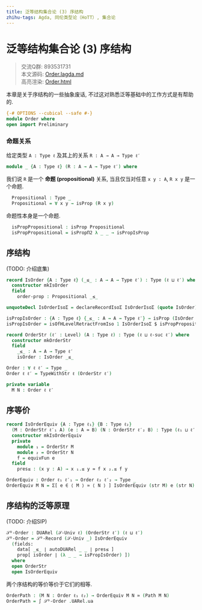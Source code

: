 ```yaml
---
title: 泛等结构集合论 (3) 序结构
zhihu-tags: Agda, 同伦类型论（HoTT）, 集合论
---
```


# 泛等结构集合论 (3) 序结构

> 交流Q群: 893531731  
> 本文源码: [Order.lagda.md](https://github.com/choukh/USST/blob/main/src/Order.lagda.md)  
> 高亮渲染: [Order.html](https://choukh.github.io/USST/Order.html)  

本章是关于序结构的一些抽象废话, 不过这对熟悉泛等基础中的工作方式是有帮助的.

```agda
{-# OPTIONS --cubical --safe #-}
module Order where
open import Preliminary
```

### 命题关系

给定类型 `A : Type ℓ` 及其上的关系 `R : A → A → Type ℓ′`

```agda
module _ {A : Type ℓ} (R : A → A → Type ℓ′) where
```

我们说 `R` 是一个 **命题 (propositional)** 关系, 当且仅当对任意 `x y : A`, `R x y` 是一个命题.

```agda
  Propositional : Type _
  Propositional = ∀ x y → isProp (R x y)
```

命题性本身是一个命题.

```agda
  isPropPropositional : isProp Propositional
  isPropPropositional = isPropΠ2 λ _ _ → isPropIsProp
```

## 序结构

(TODO: 介绍底集)

```agda
record IsOrder {A : Type ℓ} (_≤_ : A → A → Type ℓ′) : Type (ℓ ⊔ ℓ′) where
  constructor mkIsOrder
  field
    order-prop : Propositional _≤_

unquoteDecl IsOrderIsoΣ = declareRecordIsoΣ IsOrderIsoΣ (quote IsOrder)

isPropIsOrder : {A : Type ℓ} {_≤_ : A → A → Type ℓ′} → isProp (IsOrder _≤_)
isPropIsOrder = isOfHLevelRetractFromIso 1 IsOrderIsoΣ $ isPropPropositional _

record OrderStr (ℓ′ : Level) (A : Type ℓ) : Type (ℓ ⊔ ℓ-suc ℓ′) where
  constructor mkOrderStr
  field
    _≤_ : A → A → Type ℓ′
    isOrder : IsOrder _≤_

Order : ∀ ℓ ℓ′ → Type _
Order ℓ ℓ′ = TypeWithStr ℓ (OrderStr ℓ′)

private variable
  M N : Order ℓ ℓ′
```

## 序等价

```agda
record IsOrderEquiv {A : Type ℓ₁} {B : Type ℓ₂}
  (M : OrderStr ℓ′₁ A) (e : A ≃ B) (N : OrderStr ℓ′₂ B) : Type (ℓ₁ ⊔ ℓ′₁ ⊔ ℓ′₂) where
  constructor mkIsOrderEquiv
  private
    module ₁ = OrderStr M
    module ₂ = OrderStr N
    f = equivFun e
  field
    pres≤ : (x y : A) → x ₁.≤ y ≃ f x ₂.≤ f y

OrderEquiv : Order ℓ₁ ℓ′₁ → Order ℓ₂ ℓ′₂ → Type _
OrderEquiv M N = Σ[ e ∈ ⟨ M ⟩ ≃ ⟨ N ⟩ ] IsOrderEquiv (str M) e (str N)
```

## 序结构的泛等原理

(TODO: 介绍SIP)

```agda
𝒮ᴰ-Order : DUARel (𝒮-Univ ℓ) (OrderStr ℓ′) (ℓ ⊔ ℓ′)
𝒮ᴰ-Order = 𝒮ᴰ-Record (𝒮-Univ _) IsOrderEquiv
  (fields:
    data[ _≤_ ∣ autoDUARel _ _ ∣ pres≤ ]
    prop[ isOrder ∣ (λ _ _ → isPropIsOrder) ])
  where
  open OrderStr
  open IsOrderEquiv
```

两个序结构的等价等价于它们的相等.

```agda
OrderPath : (M N : Order ℓ₁ ℓ₂) → OrderEquiv M N ≃ (Path M N)
OrderPath = ∫ 𝒮ᴰ-Order .UARel.ua
```
